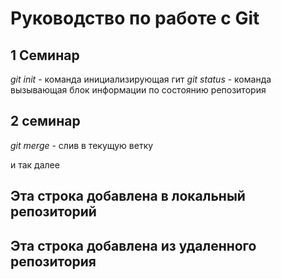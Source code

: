 # Руководство по работе с Git

## 1 Семинар
*git init* - команда инициализирующая гит
*git status* - команда вызывающая блок информации по состоянию репозитория
## 2 семинар

*git merge* - слив в текущую ветку

и так далее
## Эта строка добавлена в локальный репозиторий

## Эта строка добавлена из удаленного репозитория
